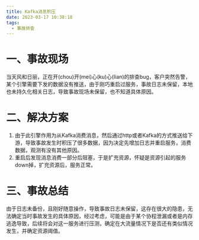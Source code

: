 ```yaml
---
title: Kafka消息积压
date: 2023-03-17 10:38:18
tags:
  - 事故排查
---
```


# 一、事故现场

当天风和日丽，正在开(chou)开(mei)心(ku)心(lian)的排查bug，客户突然告警，某个引擎需要下发的数据没有推送，由于刚巧重启过服务，事故日志未保留，本地也未持久化相关日志，导致事故现场未保留，也不知道具体原因。



# 二、解决方案

1. 由于此引擎作用为从Kafka消费消息，然后通过http或者Kafka的方式推送给下游，导致事故发生时积压了很多数据，因为决定先增加日志并重启服务，消费数据，观测有没有其他原因。
2. 重启后发现消息消费一部分后阻塞，于是扩充资源，怀疑是资源引起的服务down掉，扩充资源后，服务正常。



# 三、事故总结

由于日志未备份，且刚好随意操作，导致事故日志未保留，这存在很大的隐患，无法确定当时事故发生的具体原因，经过考虑，可能是由于某个协程泄漏或者是内存逃逸导致，后续将会对这一服务进行压测，确定在大流量情况下是否还有类似情况发生，并确定资源阈值。

